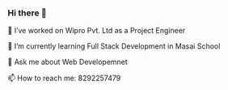 ### Hi there 👋

🔭 I’ve worked on Wipro Pvt. Ltd as a Project Engineer

🌱 I’m currently learning Full Stack Development in Masai School

 💬 Ask me about Web Developemnet
 
 📫 How to reach me: 8292257479

<!--
**SouravAnand-16/SouravAnand-16** is a ✨ _special_ ✨ repository because its `README.md` (this file) appears on your GitHub profile.

Here are some ideas to get you started:

- 🔭 I’m currently working on ...
- 🌱 I’m currently learning ...
- 👯 I’m looking to collaborate on ...
- 🤔 I’m looking for help with ...
- 💬 Ask me about ...
- 📫 How to reach me: ...
- 😄 Pronouns: ...
- ⚡ Fun fact: ...
-->
